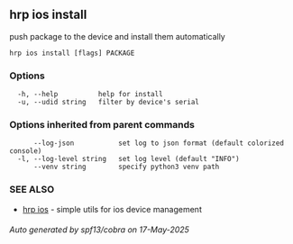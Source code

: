 ## hrp ios install

push package to the device and install them automatically

```
hrp ios install [flags] PACKAGE
```

### Options

```
  -h, --help          help for install
  -u, --udid string   filter by device's serial
```

### Options inherited from parent commands

```
      --log-json           set log to json format (default colorized console)
  -l, --log-level string   set log level (default "INFO")
      --venv string        specify python3 venv path
```

### SEE ALSO

* [hrp ios](hrp_ios.md)	 - simple utils for ios device management

###### Auto generated by spf13/cobra on 17-May-2025
